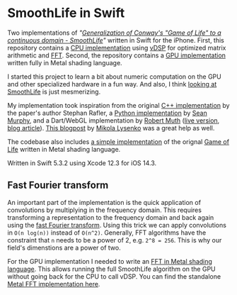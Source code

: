 SmoothLife in Swift
===============

Two implementations of _"[Generalization of Conway's "Game of Life" to a continuous domain - SmoothLife](https://arxiv.org/abs/1111.1567)"_ written in Swift for the iPhone. First, this repository contains a [CPU implementation](Source/SmoothLifevDSP) using [vDSP](https://developer.apple.com/documentation/accelerate/vdsp) for optimized matrix arithmetic and [FFT](https://en.wikipedia.org/wiki/Fast_Fourier_transform). Second, the repository contains a [GPU implementation](Source/SmoothLifeMetal) written fully in Metal shading language.

I started this project to learn a bit about numeric computation on the GPU and other specialized hardware in a fun way. And also, I think [looking at SmoothLife](https://www.youtube.com/watch?v=KJe9H6qS82I) is just mesmerizing.

My implementation took inspiration from the original [C++ implementation](https://sourceforge.net/projects/smoothlife/) by the paper's author Stephan Rafler, a [Python implementation](https://github.com/duckythescientist/SmoothLife) by [Sean Murphy](https://github.com/duckythescientist), and a Dart/WebGL implementation by [Robert Muth](https://github.com/robertmuth) ([live version](http://art.muth.org/smoothlife.html), [blog article](http://robertmuth.blogspot.com/2016/01/smoothlife-in-webgl.html)). [This blogpost](https://0fps.net/2012/11/19/conways-game-of-life-for-curved-surfaces-part-1/) by [Mikola Lysenko](https://github.com/mikolalysenko/) was a great help as well.

The codebase also includes [a simple implementation](Source/GameOfLifeMetal) of the orignal [Game of Life](https://en.wikipedia.org/wiki/Conway%27s_Game_of_Life) written in Metal shading language. 

Written in Swift 5.3.2 using Xcode 12.3 for iOS 14.3.

Fast Fourier transform
--------------------

An important part of the implementation is the quick application of convolutions by multiplying in the frequency domain. This requires transforming a representation to the frequency domain and back again using the [fast Fourier transform](https://en.wikipedia.org/wiki/Fast_Fourier_transform). Using this trick we can apply convolutions in `O(n log(n))` instead of `O(n^2)`.  Generally, FFT algorithms have the constraint that  `n` needs to be a power of 2, e.g. `2^8 = 256`. This is why our field's dimenstions are a power of two.

For the GPU implementation I needed to write an [FFT in Metal shading language](Source/MetalFFT). This allows running the full SmoothLife algorithm on the GPU without going back for the CPU to call vDSP. You can find the standalone [Metal FFT implementation here](Source/MetalFFT).

